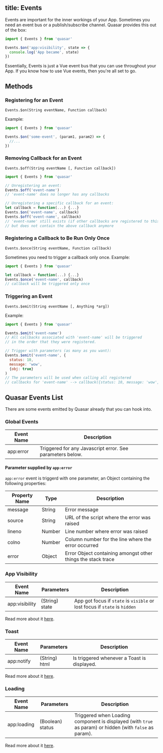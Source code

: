 title: Events
---
Events are important for the inner workings of your App.
Sometimes you need an event bus or a publish/subscribe channel. Quasar provides this out of the box:

``` js
import { Events } from 'quasar'

Events.$on('app:visibility', state => {
  console.log('App became', state)
})
```

Essentially, Events is just a Vue event bus that you can use throughout your App. If you know how to use Vue events, then you're all set to go.

## Methods

### Registering for an Event
`Events.$on(String eventName, Function callback)`

Example:
``` js
import { Events } from 'quasar'

Events.$on('some-event', (param1, param2) => {
  //...
})
```

### Removing Callback for an Event
`Events.$off(String eventName [, Function callback])`

``` js
import { Events } from 'quasar'

// Unregistering an event:
Events.$off('event-name')
// 'event-name' does no longer has any callbacks

// Unregistering a specific callback for an event:
let callback = function(...) {...}
Events.$on('event-name', callback)
Events.$off('event-name', callback)
// 'event-name' still exists (if other callbacks are registered to this event),
// but does not contain the above callback anymore
```

### Registering a Callback to Be Run Only Once
`Events.$once(String eventName, Function callback)`

Sometimes you need to trigger a callback only once. Example:
``` js
import { Events } from 'quasar'

let callback = function(...) {...}
Events.$once('event-name', callback)
// callback will be triggered only once
```

### Triggering an Event
`Events.$emit(String eventName [, Anything *arg])`

Example:
``` js
import { Events } from 'quasar'

Events.$emit('event-name')
// All callbacks associated with 'event-name' will be triggered
// in the order that they were registered.

// Trigger with parameters (as many as you want):
Events.$emit('event-name', {
  status: 10,
  message: 'wow',
  {obj: true}
)
// The parameters will be used when calling all registered
// callbacks for 'event-name' --> callback({status: 10, message: 'wow',...});
```

## Quasar Events List
There are some events emitted by Quasar already that you can hook into.

### Global Events

| Event Name | Description |
| --- | --- |
| app:error | Triggered for any Javascript error. See parameters below. |

#### Parameter supplied by `app:error`
`app:error` event is triggerd with one parameter, an Object containing the following properties:

| Property Name | Type | Description |
| --- | --- | --- |
| message | String | Error message |
| source | String | URL of the script where the error was raised |
| lineno | Number | Line number where error was raised |
| colno | Number | Column number for the line where the error occurred |
| error | Object | Error Object containing amongst other things the stack trace |

### App Visibility

| Event Name | Parameters | Description |
| --- | --- | --- |
| app:visibility | (String) state | App got focus if `state` is `visible` or lost focus if `state` is `hidden` |

Read more about it [here](/api/js-app-visibility.html).

### Toast

| Event Name | Parameters | Description |
| --- | --- | --- |
| app:notify | (String) html | Is triggered whenever a Toast is displayed. |

Read more about it [here](/components/toast.html).

### Loading

| Event Name | Parameters | Description |
| --- | --- | --- |
| app:loading | (Boolean) status | Triggered when Loading component is displayed (with `true` as param) or hidden (with `false` as param). |

Read more about it [here](/components/loading.html).
